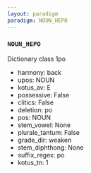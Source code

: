 ```yaml
---
layout: paradigm
paradigm: NOUN_HEPO
---
```

### ` NOUN_HEPO `

Dictionary class 1po
* harmony: back
* upos: NOUN
* kotus_av: E
* possessive: False
* clitics: False
* deletion: po
* pos: NOUN
* stem_vowel: None
* plurale_tantum: False
* grade_dir: weaken
* stem_diphthong: None
* suffix_regex: po
* kotus_tn: 1
